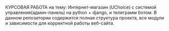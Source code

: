 КУРСОВАЯ РАБОТА
на тему: Интернет-магазин (UChoice) с системой управления(админ-панель) на python + django, и телеграмм ботом. 
В данном репозитории содержится полная структура проекта, все модули и зависимости для корректной работы веб-сайта.
